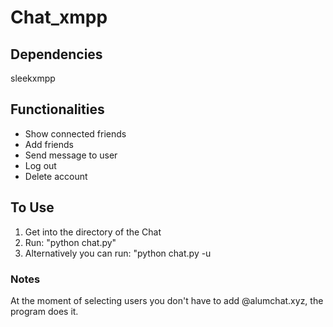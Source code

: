 # Chat_xmpp

## Dependencies
sleekxmpp

## Functionalities
- Show connected friends
- Add friends
- Send message to user
- Log out
- Delete account

## To Use
1. Get into the directory of the Chat
2. Run: "python chat.py"
3. Alternatively you can run: "python chat.py -u

### Notes
At the moment of selecting users you don't have to add @alumchat.xyz, the program does it.
